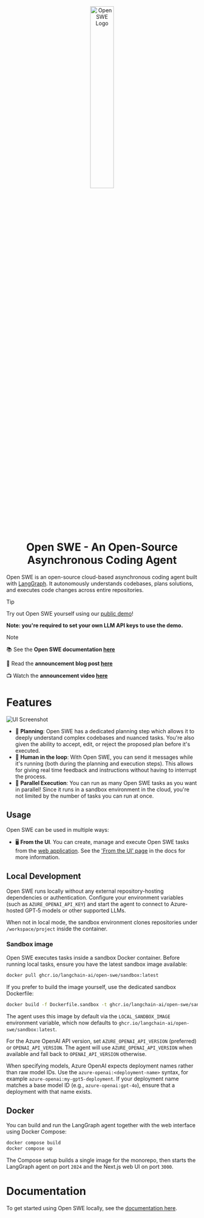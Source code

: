 <div align="center">
  <picture>
    <source media="(prefers-color-scheme: dark)" srcset="apps/docs/logo/dark.svg">
    <source media="(prefers-color-scheme: light)" srcset="apps/docs/logo/light.svg">
    <img src="apps/docs/logo/dark.svg" alt="Open SWE Logo" width="35%">
  </picture>
</div>

<div align="center">
  <h1>Open SWE - An Open-Source Asynchronous Coding Agent</h1>
</div>

Open SWE is an open-source cloud-based asynchronous coding agent built with [LangGraph](https://docs.langchain.com/langgraphjs/). It autonomously understands codebases, plans solutions, and executes code changes across entire repositories.

> [!TIP]
> Try out Open SWE yourself using our [public demo](https://swe.langchain.com)!
>
> **Note: you're required to set your own LLM API keys to use the demo.**

> [!NOTE]
> 📚 See the **Open SWE documentation [here](https://docs.langchain.com/labs/swe/)**
>
> 💬 Read the **announcement blog post [here](https://blog.langchain.com/introducing-open-swe-an-open-source-asynchronous-coding-agent/)**
>
> 📺 Watch the **announcement video [here](https://youtu.be/TaYVvXbOs8c)**

# Features

![UI Screenshot](./static/ui-screenshot.png)

- 📝 **Planning**: Open SWE has a dedicated planning step which allows it to deeply understand complex codebases and nuanced tasks. You're also given the ability to accept, edit, or reject the proposed plan before it's executed.
- 🤝 **Human in the loop**: With Open SWE, you can send it messages while it's running (both during the planning and execution steps). This allows for giving real time feedback and instructions without having to interrupt the process.
- 🏃 **Parallel Execution**: You can run as many Open SWE tasks as you want in parallel! Since it runs in a sandbox environment in the cloud, you're not limited by the number of tasks you can run at once.


## Usage

Open SWE can be used in multiple ways:

- 🖥️ **From the UI**. You can create, manage and execute Open SWE tasks from the [web application](https://swe.langchain.com). See the ['From the UI' page](https://docs.langchain.com/labs/swe/usage/ui) in the docs for more information.

## Local Development

Open SWE runs locally without any external repository-hosting dependencies or authentication. Configure your environment variables (such as `AZURE_OPENAI_API_KEY`) and start the agent to connect to Azure-hosted GPT‑5 models or other supported LLMs.

When not in local mode, the sandbox environment clones repositories under `/workspace/project` inside the container.

### Sandbox image

Open SWE executes tasks inside a sandbox Docker container. Before running local tasks, ensure you have the latest sandbox image available:

```bash
docker pull ghcr.io/langchain-ai/open-swe/sandbox:latest
```

If you prefer to build the image yourself, use the dedicated sandbox Dockerfile:

```bash
docker build -f Dockerfile.sandbox -t ghcr.io/langchain-ai/open-swe/sandbox:latest .
```

The agent uses this image by default via the `LOCAL_SANDBOX_IMAGE` environment variable, which now defaults to `ghcr.io/langchain-ai/open-swe/sandbox:latest`.


For the Azure OpenAI API version, set `AZURE_OPENAI_API_VERSION` (preferred) or `OPENAI_API_VERSION`. The agent will use `AZURE_OPENAI_API_VERSION` when available and fall back to `OPENAI_API_VERSION` otherwise.


When specifying models, Azure OpenAI expects deployment names rather than raw model IDs. Use the `azure-openai:<deployment-name>` syntax, for example `azure-openai:my-gpt5-deployment`. If your deployment name matches a base model ID (e.g., `azure-openai:gpt-4o`), ensure that a deployment with that name exists.

## Docker

You can build and run the LangGraph agent together with the web interface using Docker Compose:

```bash
docker compose build
docker compose up
```

The Compose setup builds a single image for the monorepo, then starts the LangGraph agent on port `2024` and the Next.js web UI on port `3000`.

# Documentation

To get started using Open SWE locally, see the [documentation here](https://docs.langchain.com/labs/swe/).

